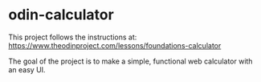 # odin-calculator
This project follows the instructions at: https://www.theodinproject.com/lessons/foundations-calculator

The goal of the project is to make a simple, functional web calculator with an easy UI.